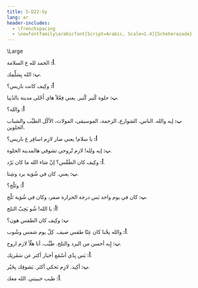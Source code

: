 ```yaml
---
title: 5-D22-Sy
lang: ar
header-includes:
  - \frenchspacing
  - \newfontfamily\arabicfont[Script=Arabic, Scale=1.4]{Scheherazade}
---
```


\Large




**أ:** الحمد لله ع السلامة.

**ب:** الله يِسَلِّمِك. 

**أ:** وكِيف كانت باريس؟

**ب:** حلوة كْتير كْتير. يعني فِعْلاً هاي أَحْلى مدينة بالدُنِيا.

**أ:** والله؟

**ب:** إيه والله. الناس، الشوارع، الزحمة، الموسيقى، المولات، الأكْل الطيِّب والشباب الحلوين.

**أ:** يا سلام! يعني صار لازِم اسافِر ع باريس؟ 

**ب:** إيه ولله! لازم تْروحي تشوفي هالمدينة الحلوة. 

**أ:** وكِيف كان الطَقْس؟ إنْ شاء الله ما كان بَرْد.

**ب:** يعني. كان في شُوَية برد وشِتا.

**أ:** وتَلْج؟

**ب:** كان في يوم واحد بَس درجة الحرارة صفر، وكان في شُوَية تَلْج.

**أ:** يا الله! شُو بَحِبّ التلج!

**ب:** وكِيف كان الطقس هون؟

**أ:** والله نِحْنا كان عِنّا طقس صيف. كِلّ يوم شمس وشُوب.

**ب:** إِيه أحسن من البرد والتلج. طَيِّب، أنا هلّأ لازم اروح.

**أ:** بَس بِدّي أسْمَع أخبار أكتر عن سَفَرتِك.

**ب:** أكِيد. لازِم نَحكي أكتَر. بَشوفِك بِخَيْر. 

**أ:** طيب حبيبتي. الله معك.

